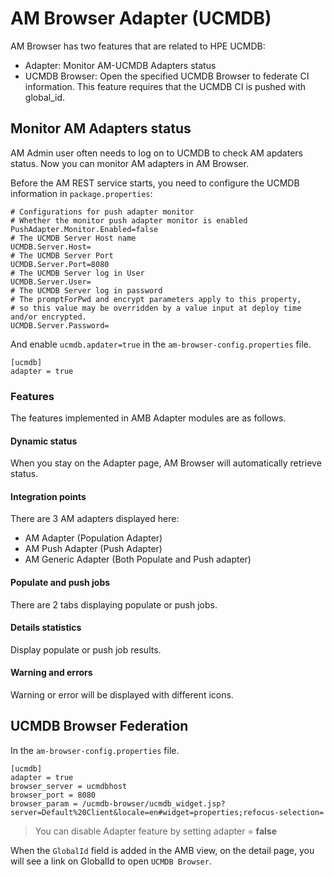 # AM Browser Adapter (UCMDB)

AM Browser has two features that are related to HPE UCMDB:

- Adapter: Monitor AM-UCMDB Adapters status
- UCMDB Browser: Open the specified UCMDB Browser to federate CI information. This feature requires that the UCMDB CI is pushed with global_id.

## Monitor AM Adapters status

AM Admin user often needs to log on to UCMDB to check AM apdaters status. Now you can monitor AM adapters in AM Browser.

Before the AM REST service starts, you need to configure the UCMDB information in `package.properties`:

```
# Configurations for push adapter monitor
# Whether the monitor push adapter monitor is enabled
PushAdapter.Monitor.Enabled=false
# The UCMDB Server Host name
UCMDB.Server.Host=
# The UCMDB Server Port
UCMDB.Server.Port=8080
# The UCMDB Server log in User
UCMDB.Server.User=
# The UCMDB Server log in password
# The promptForPwd and encrypt parameters apply to this property,
# so this value may be overridden by a value input at deploy time and/or encrypted.
UCMDB.Server.Password=
```
And enable `ucmdb.apdater=true` in the `am-browser-config.properties` file.

```
[ucmdb]
adapter = true
```

### Features

The features implemented in AMB Adapter modules are as follows.

#### Dynamic status

When you stay on the Adapter page, AM Browser will automatically retrieve status.

#### Integration points

There are 3 AM adapters displayed here:

- AM Adapter (Population Adapter)
- AM Push Adapter (Push Adapter)
- AM Generic Adapter (Both Populate and Push adapter)

#### Populate and push jobs

There are 2 tabs displaying populate or push jobs.

#### Details statistics

Display populate or push job results.

#### Warning and errors

Warning or error will be displayed with different icons.


## UCMDB Browser Federation

In the `am-browser-config.properties` file.

```
[ucmdb]
adapter = true
browser_server = ucmdbhost
browser_port = 8080
browser_param = /ucmdb-browser/ucmdb_widget.jsp?server=Default%20Client&locale=en#widget=properties;refocus-selection=
```
> You can disable Adapter feature by setting adapter = **false**

When the `GlobalId` field is added in the AMB view, on the detail page, you will see a link on GlobalId to open `UCMDB Browser`.

